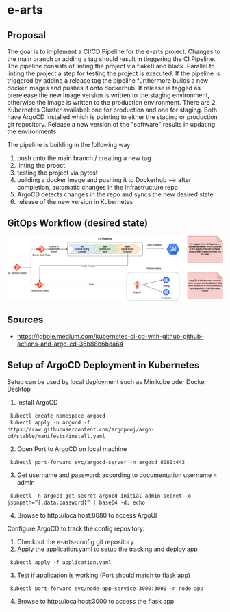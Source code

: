 # e-arts 

## Proposal

The goal is to implement a CI/CD Pipeline for the e-arts project. Changes to the main branch or adding a tag should result in tirggering the CI Pipeline. The pipeline consists of linting the project via flake8 and black. Parallel to linting the project a step for testing the project is executed. If the pipeline is triggered by adding a release tag the pipeline furthermore builds a new docker images and pushes it onto dockerhub. If release is tagged as prerelease the new Image version is written to the staging environment, otherwise the image is written to the production environment. There are 2 Kubernetes Cluster availabel: one for production and one for staging. Both have ArgoCD installed which is pointing to either the staging or production git repository. Release a new version of the "software" results in updating the environments.
 
The pipeline is building in the following way:
1. push onto the main branch / creating a new tag
2. linting the proect. 
3. testing the project via pytest 
4. building a docker image and pushing it to Dockerhub --> after completion, automatic changes in the infrastructure repo
5. ArgoCD detects changes in the repo and syncs the new desired state
6. release of the new version in Kubernetes

## GitOps Workflow (desired state)

![GitOpsWorkflow](/ressources/GitOpsWorkflow.png)

## Sources
* https://igboie.medium.com/kubernetes-ci-cd-with-github-github-actions-and-argo-cd-36b88b6bda64


## Setup of ArgoCD Deployment in Kubernetes

Setup can be used by local deployment such as Minikube oder Docker Desktop

1. Install ArgoCD
```
 kubectl create namespace argocd
 kubectl apply -n argocd -f https://raw.githubusercontent.com/argoproj/argo-cd/stable/manifests/install.yaml
 ```

2. Open Port to ArgoCD on local machine
```
 kubectl port-forward svc/argocd-server -n argocd 8080:443
 ```

3. Get username and password: according to documentation username = admin
```
 kubectl -n argocd get secret argocd-initial-admin-secret -o jsonpath=”{.data.password}” | base64 -d; echo
```

4. Browse to http://localhost:8080 to access ArgoUI

Configure ArgoCD to track the config repository.

1. Checkout the e-arts-config git repository
2. Apply the application.yaml to setup the tracking and deploy app
```
 kubectl apply -f application.yaml
 ```
3. Test if application is working (Port should match to flask app)
```
 kubectl port-forward svc/node-app-service 3000:3000 -n node-app
 ```
4. Browse to http://localhost:3000 to access the flask app
